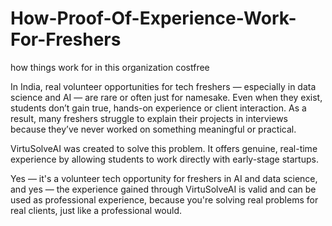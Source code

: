 # How-Proof-Of-Experience-Work-For-Freshers
how things work for in this organization costfree

In India, real volunteer opportunities for tech freshers — especially in data science and AI — are rare or often just for namesake.
Even when they exist, students don’t gain true, hands-on experience or client interaction. As a result, many freshers struggle to explain their projects in interviews because they’ve never worked on something meaningful or practical.

VirtuSolveAI was created to solve this problem. It offers genuine, real-time experience by allowing students to work directly with early-stage startups.

Yes — it's a volunteer tech opportunity for freshers in AI and data science, and yes — the experience gained through VirtuSolveAI is valid and can be used as professional experience, because you're solving real problems for real clients, just like a professional would.
